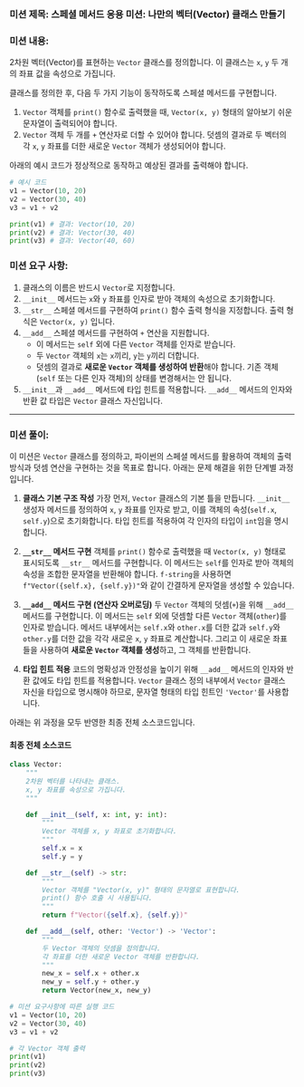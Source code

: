 ### **미션 제목**: 스페셜 메서드 응용 미션: 나만의 벡터(Vector) 클래스 만들기

### **미션 내용**:

2차원 벡터(Vector)를 표현하는 `Vector` 클래스를 정의합니다. 이 클래스는 `x`, `y` 두 개의 좌표 값을 속성으로 가집니다.

클래스를 정의한 후, 다음 두 가지 기능이 동작하도록 스페셜 메서드를 구현합니다.

1.  `Vector` 객체를 `print()` 함수로 출력했을 때, `Vector(x, y)` 형태의 알아보기 쉬운 문자열이 출력되어야 합니다.
2.  `Vector` 객체 두 개를 `+` 연산자로 더할 수 있어야 합니다. 덧셈의 결과로 두 벡터의 각 `x`, `y` 좌표를 더한 새로운 `Vector` 객체가 생성되어야 합니다.

아래의 예시 코드가 정상적으로 동작하고 예상된 결과를 출력해야 합니다.

```python
# 예시 코드
v1 = Vector(10, 20)
v2 = Vector(30, 40)
v3 = v1 + v2

print(v1) # 결과: Vector(10, 20)
print(v2) # 결과: Vector(30, 40)
print(v3) # 결과: Vector(40, 60)
```

### **미션 요구 사항**:

1.  클래스의 이름은 반드시 `Vector`로 지정합니다.
2.  `__init__` 메서드는 `x`와 `y` 좌표를 인자로 받아 객체의 속성으로 초기화합니다.
3.  `__str__` 스페셜 메서드를 구현하여 `print()` 함수 출력 형식을 지정합니다. 출력 형식은 `Vector(x, y)` 입니다.
4.  `__add__` 스페셜 메서드를 구현하여 `+` 연산을 지원합니다.
    -   이 메서드는 `self` 외에 다른 `Vector` 객체를 인자로 받습니다.
    -   두 `Vector` 객체의 `x`는 `x`끼리, `y`는 `y`끼리 더합니다.
    -   덧셈의 결과로 **새로운 `Vector` 객체를 생성하여 반환**해야 합니다. 기존 객체(`self` 또는 다른 인자 객체)의 상태를 변경해서는 안 됩니다.
5.  `__init__`과 `__add__` 메서드에 타입 힌트를 적용합니다. `__add__` 메서드의 인자와 반환 값 타입은 `Vector` 클래스 자신입니다.

---

### **미션 풀이**:

이 미션은 `Vector` 클래스를 정의하고, 파이썬의 스페셜 메서드를 활용하여 객체의 출력 방식과 덧셈 연산을 구현하는 것을 목표로 합니다. 아래는 문제 해결을 위한 단계별 과정입니다.

1.  **클래스 기본 구조 작성**
    가장 먼저, `Vector` 클래스의 기본 틀을 만듭니다. `__init__` 생성자 메서드를 정의하여 `x`, `y` 좌표를 인자로 받고, 이를 객체의 속성(`self.x`, `self.y`)으로 초기화합니다. 타입 힌트를 적용하여 각 인자의 타입이 `int`임을 명시합니다.

2.  **`__str__` 메서드 구현**
    객체를 `print()` 함수로 출력했을 때 `Vector(x, y)` 형태로 표시되도록 `__str__` 메서드를 구현합니다. 이 메서드는 `self`를 인자로 받아 객체의 속성을 조합한 문자열을 반환해야 합니다. `f-string`을 사용하면 `f"Vector({self.x}, {self.y})"`와 같이 간결하게 문자열을 생성할 수 있습니다.

3.  **`__add__` 메서드 구현 (연산자 오버로딩)**
    두 `Vector` 객체의 덧셈(`+`)을 위해 `__add__` 메서드를 구현합니다. 이 메서드는 `self` 외에 덧셈할 다른 `Vector` 객체(`other`)를 인자로 받습니다. 메서드 내부에서는 `self.x`와 `other.x`를 더한 값과 `self.y`와 `other.y`를 더한 값을 각각 새로운 `x`, `y` 좌표로 계산합니다. 그리고 이 새로운 좌표들을 사용하여 **새로운 `Vector` 객체를 생성**하고, 그 객체를 반환합니다.

4.  **타입 힌트 적용**
    코드의 명확성과 안정성을 높이기 위해 `__add__` 메서드의 인자와 반환 값에도 타입 힌트를 적용합니다. `Vector` 클래스 정의 내부에서 `Vector` 클래스 자신을 타입으로 명시해야 하므로, 문자열 형태의 타입 힌트인 `'Vector'`를 사용합니다.

아래는 위 과정을 모두 반영한 최종 전체 소스코드입니다.

#### **최종 전체 소스코드**

```python
class Vector:
    """
    2차원 벡터를 나타내는 클래스.
    x, y 좌표를 속성으로 가집니다.
    """

    def __init__(self, x: int, y: int):
        """
        Vector 객체를 x, y 좌표로 초기화합니다.
        """
        self.x = x
        self.y = y

    def __str__(self) -> str:
        """
        Vector 객체를 "Vector(x, y)" 형태의 문자열로 표현합니다.
        print() 함수 호출 시 사용됩니다.
        """
        return f"Vector({self.x}, {self.y})"

    def __add__(self, other: 'Vector') -> 'Vector':
        """
        두 Vector 객체의 덧셈을 정의합니다.
        각 좌표를 더한 새로운 Vector 객체를 반환합니다.
        """
        new_x = self.x + other.x
        new_y = self.y + other.y
        return Vector(new_x, new_y)

# 미션 요구사항에 따른 실행 코드
v1 = Vector(10, 20)
v2 = Vector(30, 40)
v3 = v1 + v2

# 각 Vector 객체 출력
print(v1)
print(v2)
print(v3)
```